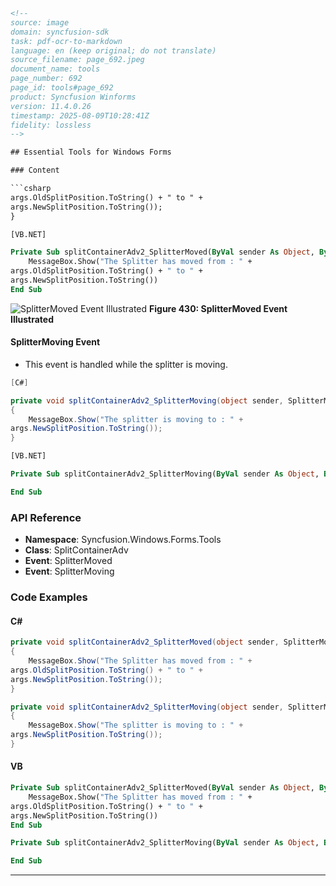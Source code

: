 ```html
<!-- 
source: image
domain: syncfusion-sdk
task: pdf-ocr-to-markdown
language: en (keep original; do not translate)
source_filename: page_692.jpeg
document_name: tools
page_number: 692
page_id: tools#page_692
product: Syncfusion Winforms
version: 11.4.0.26
timestamp: 2025-08-09T10:28:41Z
fidelity: lossless
-->

## Essential Tools for Windows Forms

### Content

```csharp
args.OldSplitPosition.ToString() + " to " + 
args.NewSplitPosition.ToString());
}
```

```vb
[VB.NET]

Private Sub splitContainerAdv2_SplitterMoved(ByVal sender As Object, ByVal args As SplitterMoveEventArgs)
    MessageBox.Show("The Splitter has moved from : " + 
args.OldSplitPosition.ToString() + " to " + 
args.NewSplitPosition.ToString())
End Sub
```

![SplitterMoved Event Illustrated](attachment://image.png)
**Figure 430: SplitterMoved Event Illustrated**

#### SplitterMoving Event
- This event is handled while the splitter is moving.

```csharp
[C#]

private void splitContainerAdv2_SplitterMoving(object sender, SplitterMoveEventArgs args)
{
    MessageBox.Show("The splitter is moving to : " + 
args.NewSplitPosition.ToString());
}
```

```vb
[VB.NET]

Private Sub splitContainerAdv2_SplitterMoving(ByVal sender As Object, ByVal args As SplitterMoveEventArgs)

End Sub
```

### API Reference
- **Namespace**: Syncfusion.Windows.Forms.Tools
- **Class**: SplitContainerAdv
- **Event**: SplitterMoved
- **Event**: SplitterMoving

### Code Examples

#### C#

```csharp
private void splitContainerAdv2_SplitterMoved(object sender, SplitterMoveEventArgs args)
{
    MessageBox.Show("The Splitter has moved from : " + 
args.OldSplitPosition.ToString() + " to " + 
args.NewSplitPosition.ToString());
}
```

```csharp
private void splitContainerAdv2_SplitterMoving(object sender, SplitterMoveEventArgs args)
{
    MessageBox.Show("The splitter is moving to : " + 
args.NewSplitPosition.ToString());
}
```

#### VB

```vb
Private Sub splitContainerAdv2_SplitterMoved(ByVal sender As Object, ByVal args As SplitterMoveEventArgs)
    MessageBox.Show("The Splitter has moved from : " + 
args.OldSplitPosition.ToString() + " to " + 
args.NewSplitPosition.ToString())
End Sub
```

```vb
Private Sub splitContainerAdv2_SplitterMoving(ByVal sender As Object, ByVal args As SplitterMoveEventArgs)

End Sub
```

---

<!-- tags: [Syncfusion, Winforms, SplitContainerAdv, SplitterMoved, SplitterMoving, Event] keywords: [Windows Forms, splitter, splitter moved event, splitter moving event, Windows Forms SplitContainerAdv, event handling, MessageBox] -->
```